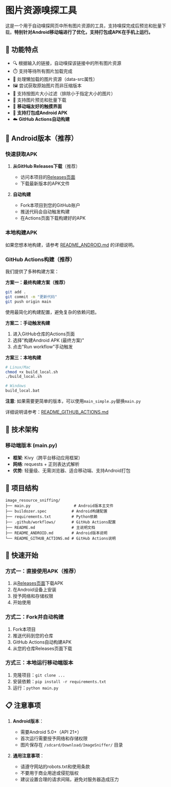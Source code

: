 # 图片资源嗅探工具

这是一个用于自动嗅探网页中所有图片资源的工具，支持嗅探完成后预览和批量下载。**特别针对Android移动端进行了优化，支持打包成APK在手机上运行。**

## 🌟 功能特点

- 🔍 根据输入的链接，自动嗅探该链接中的所有图片资源
- ⏱️ 支持等待所有图片加载完成
- 🔄 处理懒加载的图片资源（data-src属性）
- 🖼️ 尝试获取原始图片而非压缩版本
- 📏 支持按图片大小过滤（排除小于指定大小的图片）
- 👀 支持图片预览和批量下载
- 📱 **移动端友好的触摸界面**
- 🤖 **支持打包成Android APK**
- ☁️ **GitHub Actions自动构建**

## 📱 Android版本（推荐）

### 快速获取APK

1. **从GitHub Releases下载**（推荐）
   - 访问本项目的[Releases页面](../../releases)
   - 下载最新版本的APK文件

2. **自动构建**
   - Fork本项目到您的GitHub账户
   - 推送代码会自动触发构建
   - 在Actions页面下载构建好的APK

### 本地构建APK

如果您想本地构建，请参考 [README_ANDROID.md](README_ANDROID.md) 的详细说明。

### GitHub Actions构建（推荐）

我们提供了多种构建方案：

**方案一：最终构建方案（推荐）**
```bash
git add .
git commit -m "更新代码"
git push origin main
```
使用最简化的构建配置，避免复杂的依赖问题。

**方案二：手动触发构建**
1. 进入GitHub仓库的Actions页面
2. 选择"构建Android APK (最终方案)"
3. 点击"Run workflow"手动触发

**方案三：本地构建**
```bash
# Linux/Mac
chmod +x build_local.sh
./build_local.sh

# Windows
build_local.bat
```

**注意**: 如果需要更简单的版本，可以使用`main_simple.py`替换`main.py`

详细说明请参考：[README_GITHUB_ACTIONS.md](README_GITHUB_ACTIONS.md)

## 🔧 技术架构

### 移动端版本 (main.py)
- **框架**: Kivy（跨平台移动应用框架）
- **网络**: requests + 正则表达式解析
- **优势**: 轻量级、无需浏览器、适合移动端、支持Android打包


## 📂 项目结构

```
image_resource_sniffing/
├── main.py                   # Android版本主文件
├── buildozer.spec           # Android构建配置
├── requirements.txt         # Python依赖
├── .github/workflows/       # GitHub Actions配置
├── README.md                # 主说明文档
├── README_ANDROID.md        # Android版本说明
└── README_GITHUB_ACTIONS.md # GitHub Actions说明
```

## 🚀 快速开始

### 方式一：直接使用APK（推荐）
1. 从[Releases页面](../../releases)下载APK
2. 在Android设备上安装
3. 授予网络和存储权限
4. 开始使用

### 方式二：Fork并自动构建
1. Fork本项目
2. 推送代码到您的仓库
3. GitHub Actions自动构建APK
4. 从您的仓库Releases页面下载

### 方式三：本地运行移动端版本
1. 克隆项目：`git clone ...`
2. 安装依赖：`pip install -r requirements.txt`
3. 运行：`python main.py`

## 📋 注意事项

1. **Android版本**：
   - 需要Android 5.0+（API 21+）
   - 首次运行需要授予网络和存储权限
   - 图片保存在 `/sdcard/Download/ImageSniffer/` 目录

2. **通用注意事项**：
   - 请遵守网站的robots.txt和使用条款
   - 不要用于商业用途或侵犯版权
   - 建议设置合理的请求间隔，避免对服务器造成压力
